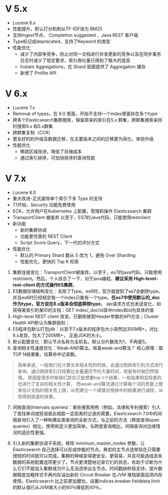 # V 5.x

- Lucene 6.x
- 性能提升，默认打分机制从TF-IDF改为 BM25
- 支持Ingest节点、 Completion suggested 、Java REST 客户端
- Type标记成deprecated，支持了Keyword 的类型
- 性能优化
  - 减少了内部争竞争，防止对同一文档进行并发更新的竞争以及在同步事务日志时减少了锁定要求，索引吞吐量已得到了极大的提高
  - Instant Aggregations，在 Shard 层面提供了 Aggregation 缓存
  - 新增了 Profile API

# V 6.x

- Lucene 7.x
- Removal of types，在 6.0 里面，开始不支持一个index里面存在多个type
- 跨多个Elasticsearch集群搜索，保留原来的索引在5.x 群集，跨群集搜索来同时搜索6.x 和5.x群集
- 跨群集复制（CCR）
- 更友好的的升级及数据迁移，在主要版本之间的迁移更为简化，体验升级
- 性能优化
  - 稀疏区域改进，降低了存储成本
  - 通过索引排序，可加快排序的查询性能

# V 7.x

- Lucene 8.0
- 重大改进-正式废除单个索引下多 Type 的支持
- 7.1开始，Security 功能免费使用
- ECK，允许用户在Kubernetes 上配置，管理和操作 Elasticsearch 集群
- TransportClient 被废弃
  以至于，ES7的Java代码，只能使用restclient
- 新功能
  - 新的集群协调
  - 功能更完善的 REST Client
  - Script Score Query，下一代的评分方式
- 性能优化
  - 默认的 Primary Shard 数从 5 改为 1，避免 Over Sharding
  - 性能优化，更快的 Top K 检索

1. 集群连接变化：TransportClient被废弃。以至于，es7的java代码，只能使用restclient。然后，个人综合了一下，对于java编程，**建议采用 High-level-rest-client 的方式操作ES集群**。
2. ES数据存储结构变化：去除了Type。es6时，官方就提到了es7会删除type，并且es6时已经规定每一个index只能有一个type。**在es7中使用默认的_doc作为type，官方说在8.x版本会彻底移除type**。  api请求方式也发送变化，如获得某索引的某ID的文档：GET index/_doc/id其中index和id为具体的值
3. High-level REST client 改变。已删除接受Header参数的API方法；Cluster Health API默认为集群级别；
4. ES程序包默认打包jdk：以至于7.x版本的程序包大小突然边300MB+。对比6.x发现，包大了200MB+， 正是JDK的大小。
5. 默认配置变化：默认节点名称为主机名，默认分片数改为1，不再是5。
6. 查询相关性速度优化：Weak-AND算法。啥是weak-and算法？  核心原理：取TOP N结果集，估算命中记录数。

> 简单来说，一般我们在计算文本相关性的时候，会通过倒排索引的方式进行查询，通过倒排索引已经要比全量遍历节约大量时间，但是有时候仍然很慢。
> 原因是很多时候我们其实只是想要top n个结果，一些结果明显较差的也进行了复杂的相关性计算，
> 而weak-and算法通过计算每个词的贡献上限来估计文档的相关性上限，从而建立一个阈值对倒排中的结果进行减枝，从而得到提速的效果。

7. 间隔查询(Intervals queries)：某些搜索用例（例如，法律和专利搜索）引入了查找单词或短语彼此相距一定距离的记录的需要。Elasticsearch 7.0中的间隔查询引入了一种构建此类查询的全新方式，与之前的方法（跨度查询span queries）相比，使用和定义更加简单。与跨度查询相比，间隔查询对边缘情况的适应性更强。

8. 引入新的集群协调子系统。移除 minimum_master_nodes 参数，让 Elasticsearch 自己选择可以形成仲裁的节点。典型的主节点选举现在只需要很短的时间就可以完成。集群的伸缩变得更安全、更容易，并且可能造成丢失数据的系统配置选项更少了。节点更清楚地记录它们的状态，有助于诊断为什么它们不能加入集群或为什么无法选举出主节点。时间戳纳秒级支持，提升数据精度加粗样式不再内存溢出新的 Circuit Breaker 在JVM 堆栈层面监测内存使用，Elasticsearch 比之前更加健壮。设置indices.breaker.fielddata.limit的默认值已从JVM堆大小的60％降低到40％。
